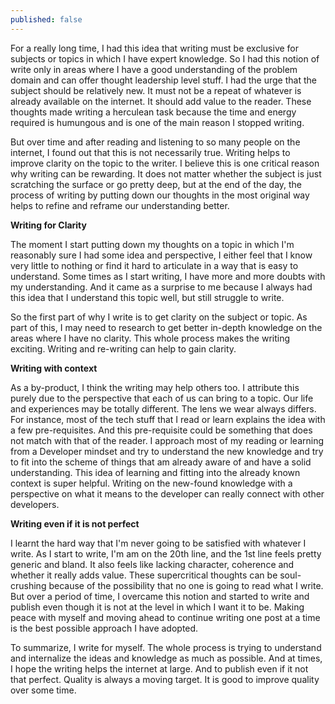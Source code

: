 ```yaml
---
published: false
---
```

For a really long time, I had this idea that writing must be exclusive for subjects or topics in which I have expert knowledge. So I had this notion of write only in areas where I have a good understanding of the problem domain and can offer thought leadership level stuff. I had the urge that the subject should be relatively new. It must not be a repeat of whatever is already available on the internet. It should add value to the reader. These thoughts made writing a herculean task because the time and energy required is humungous and is one of the main reason I stopped writing. 

But over time and after reading and listening to so many people on the internet, I found out that this is not necessarily true. Writing helps to improve clarity on the topic to the writer. I believe this is one critical reason why writing can be rewarding. It does not matter whether the subject is just scratching the surface or go pretty deep, but at the end of the day, the process of writing by putting down our thoughts in the most original way helps to refine and reframe our understanding better. 

**Writing for Clarity**

The moment I start putting down my thoughts on a topic in which I'm reasonably sure I had some idea and perspective, I either feel that I know very little to nothing or find it hard to articulate in a way that is easy to understand. Some times as I start writing, I have more and more doubts with my understanding. And it came as a surprise to me because I always had this idea that I understand this topic well, but still struggle to write.  

So the first part of why I write is to get clarity on the subject or topic. As part of this, I may need to research to get better in-depth knowledge on the areas where I have no clarity. This whole process makes the writing exciting. Writing and re-writing can help to gain clarity.

**Writing with context**

As a by-product, I think the writing may help others too. I attribute this purely due to the perspective that each of us can bring to a topic. Our life and experiences may be totally different. The lens we wear always differs. For instance, most of the tech stuff that I read or learn explains the idea with a few pre-requisites. And this pre-requisite could be something that does not match with that of the reader. I approach most of my reading or learning from a Developer mindset and try to understand the new knowledge and try to fit into the scheme of things that am already aware of and have a solid understanding. This idea of learning and fitting into the already known context is super helpful. Writing on the new-found knowledge with a perspective on what it means to the developer can really connect with other developers. 

**Writing even if it is not perfect** 

I learnt the hard way that I'm never going to be satisfied with whatever I write. As I start to write, I'm am on the 20th line, and the 1st line feels pretty generic and bland. It also feels like lacking character, coherence and whether it really adds value. These supercritical thoughts can be soul-crushing because of the possibility that no one is going to read what I write. But over a period of time, I overcame this notion and started to write and publish even though it is not at the level in which I want it to be. Making peace with myself and moving ahead to continue writing one post at a time is the best possible approach I have adopted.

To summarize, I write for myself. The whole process is trying to understand and internalize the ideas and knowledge as much as possible. And at times, I hope the writing helps the internet at large. And to publish even if it not that perfect. Quality is always a moving target. It is good to improve quality over some time. 